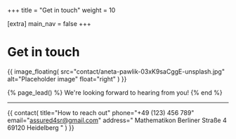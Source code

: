 +++
title = "Get in touch"
weight = 10

[extra]
main_nav = false
+++

# Get in touch

{{
  image_floating(
    src="contact/aneta-pawlik-03xK9saCggE-unsplash.jpg"
    alt="Placeholder image"
    float="right"
  )
}}

{% page_lead() %}
We're looking forward to hearing from you!
{% end %}

---

{{
  contact(
    title="How to reach out"
    phone="+49 (123) 456 789"
    email="assured4sr@gmail.com"
    address="
      Mathematikon
      Berliner Straße 4
      69120 Heidelberg
    "
  )
}}
